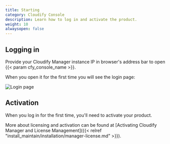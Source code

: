 ```yaml
---
title: Starting
category: Cloudify Console
description: Learn how to log in and activate the product.
weight: 10
alwaysopen: false
---
```


## Logging in

Provide your Cloudify Manager instance IP in browser's address bar to open {{< param cfy_console_name >}}. 

When you open it for the first time you will see the login page:

![Login page]( /images/ui/pages/login-page.png )


## Activation

When you log in for the first time, you'll need to activate your product. 

More about licensing and activation can be found at [Activating Cloudify Manager and License Management]({{< relref "install_maintain/installation/manager-license.md" >}}). 
